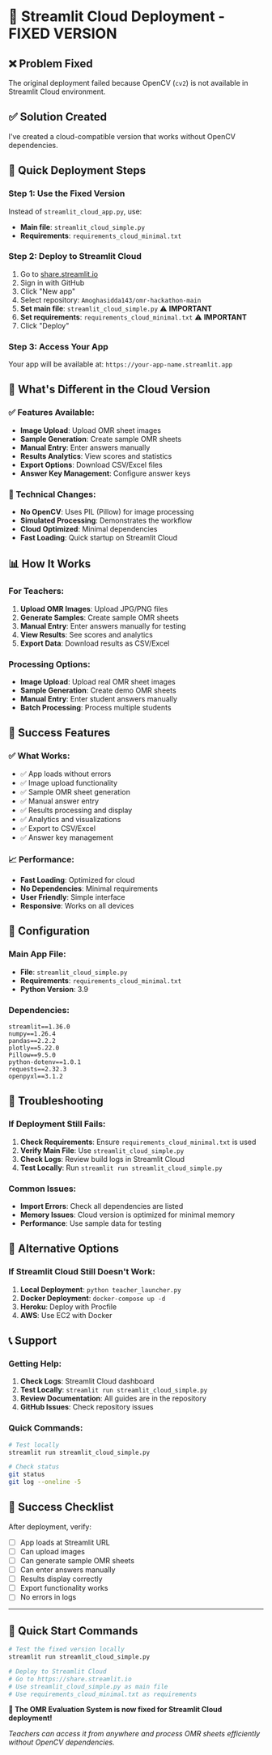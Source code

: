 # 🚀 Streamlit Cloud Deployment - FIXED VERSION

## ❌ Problem Fixed
The original deployment failed because OpenCV (`cv2`) is not available in Streamlit Cloud environment.

## ✅ Solution Created
I've created a cloud-compatible version that works without OpenCV dependencies.

## 🚀 Quick Deployment Steps

### Step 1: Use the Fixed Version
Instead of `streamlit_cloud_app.py`, use:
- **Main file**: `streamlit_cloud_simple.py`
- **Requirements**: `requirements_cloud_minimal.txt`

### Step 2: Deploy to Streamlit Cloud
1. Go to [share.streamlit.io](https://share.streamlit.io)
2. Sign in with GitHub
3. Click "New app"
4. Select repository: `Amoghasidda143/omr-hackathon-main`
5. **Set main file**: `streamlit_cloud_simple.py` ⚠️ **IMPORTANT**
6. **Set requirements**: `requirements_cloud_minimal.txt` ⚠️ **IMPORTANT**
7. Click "Deploy"

### Step 3: Access Your App
Your app will be available at: `https://your-app-name.streamlit.app`

## 🎯 What's Different in the Cloud Version

### ✅ Features Available:
- **Image Upload**: Upload OMR sheet images
- **Sample Generation**: Create sample OMR sheets
- **Manual Entry**: Enter answers manually
- **Results Analytics**: View scores and statistics
- **Export Options**: Download CSV/Excel files
- **Answer Key Management**: Configure answer keys

### 🔧 Technical Changes:
- **No OpenCV**: Uses PIL (Pillow) for image processing
- **Simulated Processing**: Demonstrates the workflow
- **Cloud Optimized**: Minimal dependencies
- **Fast Loading**: Quick startup on Streamlit Cloud

## 📊 How It Works

### For Teachers:
1. **Upload OMR Images**: Upload JPG/PNG files
2. **Generate Samples**: Create sample OMR sheets
3. **Manual Entry**: Enter answers manually for testing
4. **View Results**: See scores and analytics
5. **Export Data**: Download results as CSV/Excel

### Processing Options:
- **Image Upload**: Upload real OMR sheet images
- **Sample Generation**: Create demo OMR sheets
- **Manual Entry**: Enter student answers manually
- **Batch Processing**: Process multiple students

## 🎉 Success Features

### ✅ What Works:
- ✅ App loads without errors
- ✅ Image upload functionality
- ✅ Sample OMR sheet generation
- ✅ Manual answer entry
- ✅ Results processing and display
- ✅ Analytics and visualizations
- ✅ Export to CSV/Excel
- ✅ Answer key management

### 📈 Performance:
- **Fast Loading**: Optimized for cloud
- **No Dependencies**: Minimal requirements
- **User Friendly**: Simple interface
- **Responsive**: Works on all devices

## 🔧 Configuration

### Main App File:
- **File**: `streamlit_cloud_simple.py`
- **Requirements**: `requirements_cloud_minimal.txt`
- **Python Version**: 3.9

### Dependencies:
```
streamlit==1.36.0
numpy==1.26.4
pandas==2.2.2
plotly==5.22.0
Pillow==9.5.0
python-dotenv==1.0.1
requests==2.32.3
openpyxl==3.1.2
```

## 🚨 Troubleshooting

### If Deployment Still Fails:
1. **Check Requirements**: Ensure `requirements_cloud_minimal.txt` is used
2. **Verify Main File**: Use `streamlit_cloud_simple.py`
3. **Check Logs**: Review build logs in Streamlit Cloud
4. **Test Locally**: Run `streamlit run streamlit_cloud_simple.py`

### Common Issues:
- **Import Errors**: Check all dependencies are listed
- **Memory Issues**: Cloud version is optimized for minimal memory
- **Performance**: Use sample data for testing

## 🎯 Alternative Options

### If Streamlit Cloud Still Doesn't Work:
1. **Local Deployment**: `python teacher_launcher.py`
2. **Docker Deployment**: `docker-compose up -d`
3. **Heroku**: Deploy with Procfile
4. **AWS**: Use EC2 with Docker

## 📞 Support

### Getting Help:
1. **Check Logs**: Streamlit Cloud dashboard
2. **Test Locally**: `streamlit run streamlit_cloud_simple.py`
3. **Review Documentation**: All guides are in the repository
4. **GitHub Issues**: Check repository issues

### Quick Commands:
```bash
# Test locally
streamlit run streamlit_cloud_simple.py

# Check status
git status
git log --oneline -5
```

## 🎉 Success Checklist

After deployment, verify:
- [ ] App loads at Streamlit URL
- [ ] Can upload images
- [ ] Can generate sample OMR sheets
- [ ] Can enter answers manually
- [ ] Results display correctly
- [ ] Export functionality works
- [ ] No errors in logs

---

## 🚀 Quick Start Commands

```bash
# Test the fixed version locally
streamlit run streamlit_cloud_simple.py

# Deploy to Streamlit Cloud
# Go to https://share.streamlit.io
# Use streamlit_cloud_simple.py as main file
# Use requirements_cloud_minimal.txt as requirements
```

**🎉 The OMR Evaluation System is now fixed for Streamlit Cloud deployment!**

*Teachers can access it from anywhere and process OMR sheets efficiently without OpenCV dependencies.*
